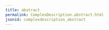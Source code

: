```yaml
---
title: abstract
permalink: ComplexDescription.abstract.html
jsonid: complexdescription_abstract
---
```

